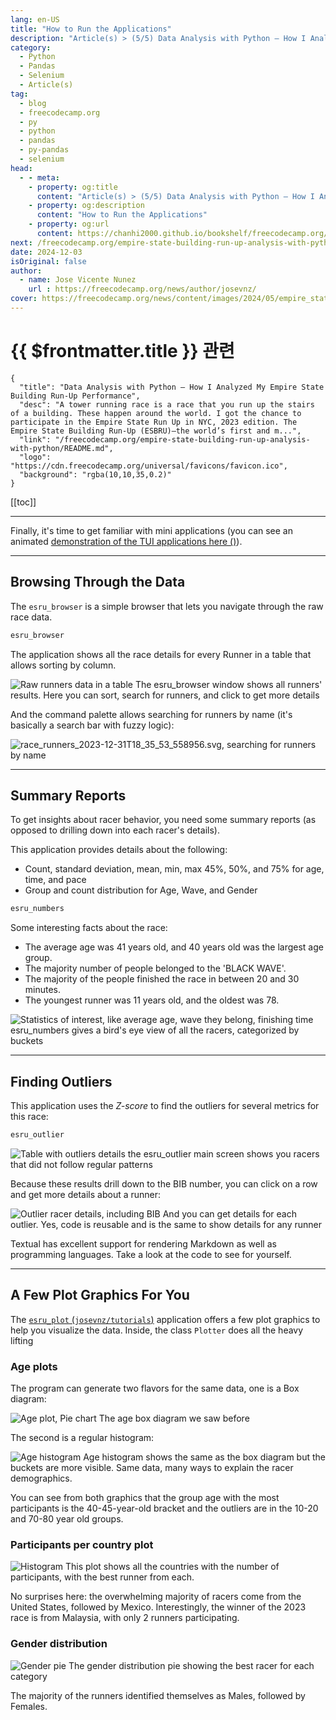 ```yaml
---
lang: en-US
title: "How to Run the Applications"
description: "Article(s) > (5/5) Data Analysis with Python – How I Analyzed My Empire State Building Run-Up Performance"
category: 
  - Python
  - Pandas
  - Selenium
  - Article(s)
tag: 
  - blog
  - freecodecamp.org
  - py
  - python
  - pandas
  - py-pandas
  - selenium
head:
  - - meta:
    - property: og:title
      content: "Article(s) > (5/5) Data Analysis with Python – How I Analyzed My Empire State Building Run-Up Performance"
    - property: og:description
      content: "How to Run the Applications"
    - property: og:url
      content: https://chanhi2000.github.io/bookshelf/freecodecamp.org/empire-state-building-run-up-analysis-with-python/how-to-run-the-applications.html
next: /freecodecamp.org/empire-state-building-run-up-analysis-with-python/README.md#what-else-can-we-learn
date: 2024-12-03
isOriginal: false
author:
  - name: Jose Vicente Nunez
    url : https://freecodecamp.org/news/author/josevnz/
cover: https://freecodecamp.org/news/content/images/2024/05/empire_state_runup-1.png
---
```


# {{ $frontmatter.title }} 관련

```component VPCard
{
  "title": "Data Analysis with Python – How I Analyzed My Empire State Building Run-Up Performance",
  "desc": "A tower running race is a race that you run up the stairs of a building. These happen around the world. I got the chance to participate in the Empire State Run Up in NYC, 2023 edition. The Empire State Building Run-Up (ESBRU)—the world’s first and m...",
  "link": "/freecodecamp.org/empire-state-building-run-up-analysis-with-python/README.md",
  "logo": "https://cdn.freecodecamp.org/universal/favicons/favicon.ico",
  "background": "rgba(10,10,35,0.2)"
}
```

[[toc]]

---

<SiteInfo
  name="Data Analysis with Python – How I Analyzed My Empire State Building Run-Up Performance"
  desc="A tower running race is a race that you run up the stairs of a building. These happen around the world. I got the chance to participate in the Empire State Run Up in NYC, 2023 edition. The Empire State Building Run-Up (ESBRU)—the world’s first and m..."
  url="https://freecodecamp.org/news/empire-state-building-run-up-analysis-with-python#heading-how-to-run-the-applications"
  logo="https://cdn.freecodecamp.org/universal/favicons/favicon.ico"
  preview="https://freecodecamp.org/news/content/images/2024/05/empire_state_runup-1.png"/>

Finally, it's time to get familiar with mini applications (you can see an animated [demonstration of the TUI applications here (<FontIcon icon="iconfont icon-github`josevnz/tutorials`"/>)](https://github.com/josevnz/tutorials/blob/main/docs/EmpireStateRunUp/EmpireStateRunUp.svg)).

---

## Browsing Through the Data

The `esru_browser` is a simple browser that lets you navigate through the raw race data.

```sh
esru_browser
```

The application shows all the race details for every Runner in a table that allows sorting by column.

![Raw runners data in a table<br/>The esru_browser window shows all runners' results. Here you can sort, search for runners, and click to get more details](https://freecodecamp.org/news/content/images/2024/05/esru_browser.png)

And the command palette allows searching for runners by name (it's basically a search bar with fuzzy logic):

![`race_runners_2023-12-31T18_35_53_558956.svg`, searching for runners by name](https://freecodecamp.org/news/content/images/2024/05/race_runners_2023-12-31T18_35_53_558956.svg)

---

## Summary Reports

To get insights about racer behavior, you need some summary reports (as opposed to drilling down into each racer's details).

This application provides details about the following:

- Count, standard deviation, mean, min, max 45%, 50%, and 75% for age, time, and pace
- Group and count distribution for Age, Wave, and Gender

```sh
esru_numbers
```

Some interesting facts about the race:

- The average age was 41 years old, and 40 years old was the largest age group.
- The majority number of people belonged to the 'BLACK WAVE'.
- The majority of the people finished the race in between 20 and 30 minutes.
- The youngest runner was 11 years old, and the oldest was 78.

![Statistics of interest, like average age, wave they belong, finishing time<br/>`esru_numbers` gives a bird's eye view of all the racers, categorized by buckets](https://freecodecamp.org/news/content/images/2024/05/esru_numbers.svg)

---

## Finding Outliers

This application uses the *Z-score* to find the outliers for several metrics for this race:

```sh
esru_outlier
```

![Table with outliers details<br/>the `esru_outlier` main screen shows you racers that did not follow regular patterns](https://freecodecamp.org/news/content/images/2024/05/esru_outlier-1.svg)

Because these results drill down to the BIB number, you can click on a row and get more details about a runner:

![Outlier racer details, including BIB<br/>And you can get details for each outlier. Yes, code is reusable and is the same to show details for any runner](https://freecodecamp.org/news/content/images/2024/05/esru_outlier-2.svg)

Textual has excellent support for rendering Markdown as well as programming languages. Take a look at the code to see for yourself.

---

## A Few Plot Graphics For You

The [`esru_plot` (<FontIcon icon="iconfont icon-github"/>`josevnz/tutorials`)](https://github.com/josevnz/tutorials/blob/main/docs/EmpireStateRunUp/empirestaterunup/apps.py) application offers a few plot graphics to help you visualize the data. Inside, the class `Plotter` does all the heavy lifting

### Age plots

The program can generate two flavors for the same data, one is a Box diagram:

![Age plot, Pie chart<br/>The age box diagram we saw before](https://freecodecamp.org/news/content/images/2024/05/esru_age_box_plot-1.png)

The second is a regular histogram:

![Age histogram<br/>Age histogram shows the same as the box diagram but the buckets are more visible. Same data, many ways to explain the racer demographics.](https://freecodecamp.org/news/content/images/2024/05/age_histogram.png)

You can see from both graphics that the group age with the most participants is the 40-45-year-old bracket and the outliers are in the 10-20 and 70-80 year old groups.

### Participants per country plot

![Histogram<br/>This plot shows all the countries with the number of participants, with the best runner from each.](https://freecodecamp.org/news/content/images/2024/05/participants_per_country.png)

No surprises here: the overwhelming majority of racers come from the United States, followed by Mexico. Interestingly, the winner of the 2023 race is from Malaysia, with only 2 runners participating.

### Gender distribution

![Gender pie<br/>The gender distribution pie showing the best racer for each category](https://freecodecamp.org/news/content/images/2024/05/gender_distribution.png)

The majority of the runners identified themselves as Males, followed by Females.
